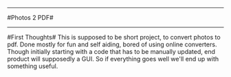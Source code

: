 **************
#Photos 2 PDF#
**************

#First Thoughts#
This is supposed to be short project, to convert photos to pdf. Done mostly for fun and self aiding, bored of using online converters. Though initially starting with a code that has to be manually updated, end product will supposedly a GUI. So if everything goes well we'll end up with something useful.

